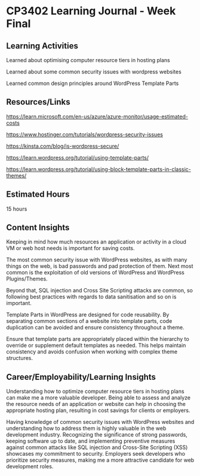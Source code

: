 # CP3402 Learning Journal - Week Final

## Learning Activities

Learned about optimising computer resource tiers in hosting plans

Learned about some common security issues with wordpress websites

Learned common design principles around WordPress Template Parts

## Resources/Links

https://learn.microsoft.com/en-us/azure/azure-monitor/usage-estimated-costs

https://www.hostinger.com/tutorials/wordpress-security-issues

https://kinsta.com/blog/is-wordpress-secure/

https://learn.wordpress.org/tutorial/using-template-parts/

https://learn.wordpress.org/tutorial/using-block-template-parts-in-classic-themes/

## Estimated Hours

15 hours

## Content Insights

Keeping in mind how much resources an application or activity in a cloud VM or web host needs is important for saving costs.  

The most common security issue with WordPress websites, as with many things on the web, is bad passwords and pad protection of them.  Next most common is the exploitation of old versions of WordPress and WordPress Plugins/Themes.  

Beyond that, SQL injection and Cross Site Scripting attacks are common, so following best practices with regards to data sanitisation and so on is important.  

Template Parts in WordPress are designed for code reusability. By separating common sections of a website into template parts, code duplication can be avoided and ensure consistency throughout a theme.

Ensure that template parts are appropriately placed within the hierarchy to override or supplement default templates as needed. This helps maintain consistency and avoids confusion when working with complex theme structures.

## Career/Employability/Learning Insights

Understanding how to optimize computer resource tiers in hosting plans can make me a more valuable developer. Being able to assess and analyze the resource needs of an application or website can help in choosing the appropriate hosting plan, resulting in cost savings for clients or employers. 

Having knowledge of common security issues with WordPress websites and understanding how to address them is highly valuable in the web development industry. Recognizing the significance of strong passwords, keeping software up to date, and implementing preventive measures against common attacks like SQL injection and Cross-Site Scripting (XSS) showcases my commitment to security. Employers seek developers who prioritize security measures, making me a more attractive candidate for web development roles.
